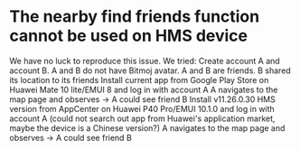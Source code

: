 # The nearby find friends function cannot be used on HMS device

We have no luck to reproduce this issue. We tried:
Create account A and account B. A and B do not have Bitmoj avatar. A and B are friends. B shared its location to its friends
Install current app from Google Play Store on Huawei Mate 10 lite/EMUI 8 and log in with account A 
A navigates to the map page and observes -> A could see friend B
Install v11.26.0.30 HMS version from AppCenter on Huawei P40 Pro/EMUI 10.1.0 and log in with account A (could not search out app from Huawei's application market, maybe the device is a Chinese version?)
A navigates to the map page and observes -> A could see friend B